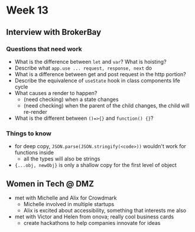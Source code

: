 # Week 13

## Interview with BrokerBay

### Questions that need work

- What is the difference between `let` and `var`? What is hoisting?
- Describe what `app.use ... request, response, next` do
- What is a difference between get and post request in the http portion?
- Describe the equivalence of `useState` hook in class components life cycle
- What causes a render to happen?
    - (need checking) when a state changes
    - (need checking) when the parent of the child changes, the child will re-render
- What is the different between `()=>{}` and `function() {}`?

### Things to know

- for deep copy, `JSON.parse(JSON.stringify(<code>))` wouldn't work for functions inside
    - all the types will also be strings
- `{...obj, newObj}` is only a shallow copy for the first level of object

## Women in Tech @ DMZ
- met with Michelle and Alix for Crowdmark
	- Michelle involved in multiple startups
	- Alix is excited about accessibility, something that interests me also
- met with Victor and Helen from onova; really cool business cards
	- create hackathons to help companies innovate for ideas

